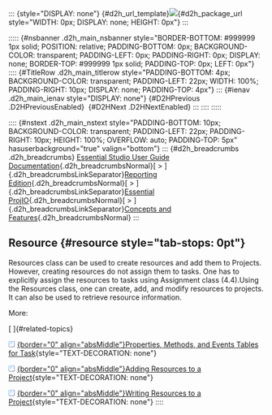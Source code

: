 ::: {style="DISPLAY: none"}
[](ms-xhelp:///?Id=d2h_url_template){#d2h_url_template}![](!package_url!){#d2h_package_url style="WIDTH: 0px; DISPLAY: none; HEIGHT: 0px"}
:::

::::: {#nsbanner .d2h_main_nsbanner style="BORDER-BOTTOM: #999999 1px solid; POSITION: relative; PADDING-BOTTOM: 0px; BACKGROUND-COLOR: transparent; PADDING-LEFT: 0px; PADDING-RIGHT: 0px; DISPLAY: none; BORDER-TOP: #999999 1px solid; PADDING-TOP: 0px; LEFT: 0px"}
:::: {#TitleRow .d2h_main_titlerow style="PADDING-BOTTOM: 4px; BACKGROUND-COLOR: transparent; PADDING-LEFT: 22px; WIDTH: 100%; PADDING-RIGHT: 10px; DISPLAY: none; PADDING-TOP: 4px"}
::: {#ienav .d2h_main_ienav style="DISPLAY: none"}
[](ms-xhelp:///?Id=cc241b36-c42e-4227-934e-3ad370d6aa1d){#D2HPrevious .D2HPreviousEnabled}  [](ms-xhelp:///?Id=40aaac76-e77d-48af-91aa-4618828bcbbc){#D2HNext .D2HNextEnabled}
:::
::::
:::::

:::: {#nstext .d2h_main_nstext style="PADDING-BOTTOM: 10px; BACKGROUND-COLOR: transparent; PADDING-LEFT: 22px; PADDING-RIGHT: 10px; HEIGHT: 100%; OVERFLOW: auto; PADDING-TOP: 5px" hasuserbackground="true" valign="bottom"}
::: {#d2h_breadcrumbs .d2h_breadcrumbs}
[Essential Studio User Guide Documentation](ms-xhelp:///?Id=12457748-09e3-4d74-a240-8e049cedf030){.d2h_breadcrumbsNormal}[ \> ]{.d2h_breadcrumbsLinkSeparator}[Reporting Edition](ms-xhelp:///?Id=027aa5b6-6676-4f93-ad23-c20e8c45792e){.d2h_breadcrumbsNormal}[ \> ]{.d2h_breadcrumbsLinkSeparator}[Essential ProjIO](ms-xhelp:///?Id=b95f675f-3e97-4b4b-93b9-e4daba965feb){.d2h_breadcrumbsNormal}[ \> ]{.d2h_breadcrumbsLinkSeparator}[Concepts and Features](ms-xhelp:///?Id=00cd1b25-14ca-4e2b-a23d-b4c6df7344ee){.d2h_breadcrumbsNormal}
:::

## Resource {#resource style="tab-stops: 0pt"}

Resources class can be used to create resources and add them to Projects. However, creating resources do not assign them to tasks. One has to explicitly assign the resources to tasks using Assignment class (4.4).Using the Resources class, one can create, add, and modify resources to projects. It can also be used to retrieve resource information.

More:

[ ]{#related-topics}

[![](button.gif){border="0" align="absMiddle"}Properties, Methods, and Events Tables for Task](ms-xhelp:///?Id=40aaac76-e77d-48af-91aa-4618828bcbbc){style="TEXT-DECORATION: none"}

[![](button.gif){border="0" align="absMiddle"}Adding Resources to a Project](ms-xhelp:///?Id=ccc6463b-e121-419b-ad63-44a461d14aa0){style="TEXT-DECORATION: none"}

[![](button.gif){border="0" align="absMiddle"}Writing Resources to a Project](ms-xhelp:///?Id=412d7c4f-2834-40d7-b8f8-6c89789d7498){style="TEXT-DECORATION: none"}
::::
